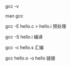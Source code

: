 gcc -v

man gcc

gcc -E hello.c > hello.i 预处理

gcc -S hello.i 编译

gcc -c hello.s 汇编

gcc hello.o -o hello 链接
